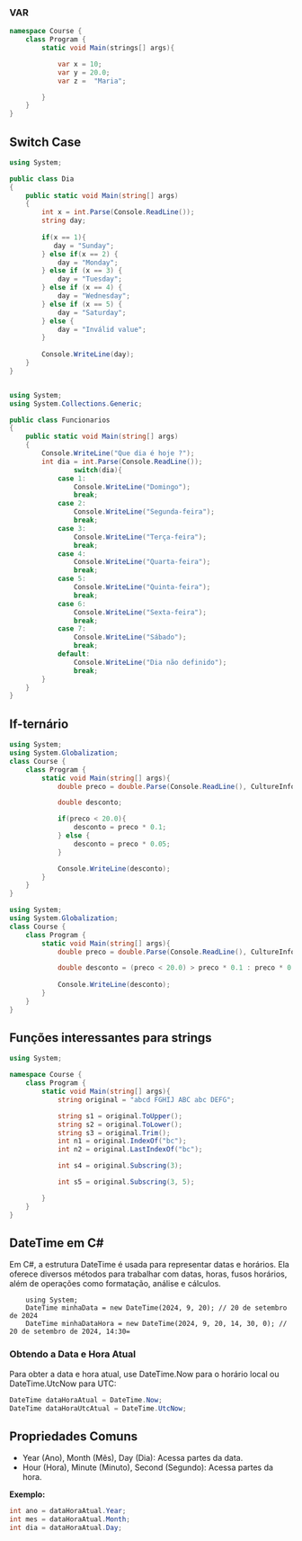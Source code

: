 ### VAR

```csharp
namespace Course {
    class Program {
        static void Main(strings[] args){

            var x = 10;
            var y = 20.0;
            var z =  "Maria";

        }
    }
}

```

## Switch Case

```csharp
using System;

public class Dia
{
    public static void Main(string[] args)
    {
        int x = int.Parse(Console.ReadLine());
        string day;
        
        if(x == 1){
           day = "Sunday";
        } else if(x == 2) {
            day = "Monday";
        } else if (x == 3) {
            day = "Tuesday";
        } else if (x == 4) {
            day = "Wednesday";
        } else if (x == 5) {
            day = "Saturday";
        } else {
            day = "Inválid value";
        }
        
        Console.WriteLine(day);
    }
}
```


```csharp

using System;
using System.Collections.Generic;

public class Funcionarios
{
    public static void Main(string[] args)
    {
        Console.WriteLine("Que dia é hoje ?");
        int dia = int.Parse(Console.ReadLine());
                switch(dia){
            case 1:
                Console.WriteLine("Domingo");
                break;
            case 2:
                Console.WriteLine("Segunda-feira");
                break;
            case 3:
                Console.WriteLine("Terça-feira");
                break;
            case 4:
                Console.WriteLine("Quarta-feira");
                break;
            case 5:
                Console.WriteLine("Quinta-feira");
                break;
            case 6:
                Console.WriteLine("Sexta-feira");
                break;
            case 7:
                Console.WriteLine("Sábado");
                break;
            default:
                Console.WriteLine("Dia não definido");
                break;
        }
    }
}
```

## If-ternário

```csharp
using System;
using System.Globalization;
class Course {
    class Program {
        static void Main(string[] args){
            double preco = double.Parse(Console.ReadLine(), CultureInfo.InvariantCulture);

            double desconto;

            if(preco < 20.0){
                desconto = preco * 0.1;
            } else {
                desconto = preco * 0.05;
            }

            Console.WriteLine(desconto);
        }
    }
}

```

```csharp
using System;
using System.Globalization;
class Course {
    class Program {
        static void Main(string[] args){
            double preco = double.Parse(Console.ReadLine(), CultureInfo.InvariantCulture);

            double desconto = (preco < 20.0) > preco * 0.1 : preco * 0.06;
 
            Console.WriteLine(desconto);
        }
    }
}

```


## Funções interessantes para strings
```csharp
using System;

namespace Course {
    class Program {
        static void Main(string[] args){
            string original = "abcd FGHIJ ABC abc DEFG";

            string s1 = original.ToUpper();
            string s2 = original.ToLower();
            string s3 = original.Trim();
            int n1 = original.IndexOf("bc");
            int n2 = original.LastIndexOf("bc");

            int s4 = original.Subscring(3);

            int s5 = original.Subscring(3, 5);

        }
    }
}

```


## DateTime em C#
Em C#, a estrutura DateTime é usada para representar datas e horários. Ela oferece diversos métodos para trabalhar com datas, horas, fusos horários, além de operações como formatação, análise e cálculos.

```chsarp
    using System;
    DateTime minhaData = new DateTime(2024, 9, 20); // 20 de setembro de 2024
    DateTime minhaDataHora = new DateTime(2024, 9, 20, 14, 30, 0); // 20 de setembro de 2024, 14:30=
```

### Obtendo a Data e Hora Atual
Para obter a data e hora atual, use DateTime.Now para o horário local ou DateTime.UtcNow para UTC:

```csharp
DateTime dataHoraAtual = DateTime.Now;
DateTime dataHoraUtcAtual = DateTime.UtcNow;
```


## Propriedades Comuns
 - Year (Ano), Month (Mês), Day (Dia): Acessa partes da data.
 - Hour (Hora), Minute (Minuto), Second (Segundo): Acessa partes da hora.


**Exemplo:**

```csharp
int ano = dataHoraAtual.Year;
int mes = dataHoraAtual.Month;
int dia = dataHoraAtual.Day;
```
